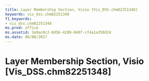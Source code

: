 ```yaml
---
title: Layer Membership Section, Visio [Vis_DSS.chm82251348]
keywords: vis_dss.chm82251348
f1_keywords:
- vis_dss.chm82251348
ms.prod: office
ms.assetid: 3e9ac8c2-8d5b-4209-8407-cf4a1a350d24
ms.date: 06/08/2017
---
```



# Layer Membership Section, Visio [Vis_DSS.chm82251348]

